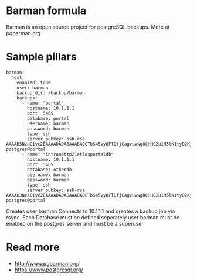 
Barman formula
===========

Barman is an open source project for postgreSQL backups. More at pgbarman.org

Sample pillars
==============

```
barman:
  host:
    enabled: true
    user: barman
    backup_dir: /backup/barman
    backups:
      - name: "portal"
        hostname: 10.1.1.1
        port: 5465
        database: portal 
        username: barman
        password: barman
        type: ssh
        server_pubkey: ssh-rsa AAAAB3NzaC1yc2EAAAADAQABAAABAQCTbS45Vy8FlQfjCagvuvwg8CHHG2u1M3lK1tyD2KjEvTyBt/PgaLTUU/yVX9tigRuk43zSt08fDrc9xp4M3WkS3m9Vvzo+iWujrL9j2HVuIxgUs8EwQv3H8pMlSp49/XdmSXIx7gy95PHkPZIf/A40Doyd4v5COyA6UbVyV137EXgRUpcyhI/SI+9J5KrcpYUY47FzBYmV0ihX7XKJ1z9W8O72b7SAlL/U1OaSFf9hsPX0O7PTj2nAAJMj8Q65vMNYcN5b7k68kd+eTDb1ShxsIaqPvbudZkdewXO2VZq88VLaxBmpav6gAgKdj/qBpMg04c05lz2CEkZr+NHU2no1 postgres@portal
      - name: "intranettp21atlasportaldb"
        hostname: 10.1.1.1
        port: 5465
        database: otherdb
        username: barman
        password: barman
        type: ssh
        server_pubkey: ssh-rsa AAAAB3NzaC1yc2EAAAADAQABAAABAQCTbS45Vy8FlQfjCagvuvwg8CHHG2u1M3lK1tyD2KjEvTyBt/PgaLTUU/yVX9tigRuk43zSt08fDrc9xp4M3WkS3m9Vvzo+iWujrL9j2HVuIxgUs8EwQv3H8pMlSp49/XdmSXIx7gy95PHkPZIf/A40Doyd4v5COyA6UbVyV137EXgRUpcyhI/SI+9J5KrcpYUY47FzBYmV0ihX7XKJ1z9W8O72b7SAlL/U1OaSFf9hsPX0O7PTj2nAAJMj8Q65vMNYcN5b7k68kd+eTDb1ShxsIaqPvbudZkdewXO2VZq88VLaxBmpav6gAgKdj/qBpMg04c05lz2CEkZr+NHU2no1 postgres@portal
```

Creates user barman
Connects to 10.1.1.1 and creates a backup job via rsync.
Each Database must be defined seperately
user barman must be enabled on the postgres server and must be a superuser

Read more
=========

* http://www.pgbarman.org/
* https://www.postgresql.org/
